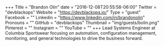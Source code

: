 +++
Title = "Brandon Olin"
date = "2016-12-08T20:55:58-06:00"
Twitter = "devblackops"
Website = "https://devblackops.io/"
Type = "guest"
Facebook = ""
Linkedin = "https://www.linkedin.com/in/brandonolin"
Pronouns = ""
GitHub = "devblackops"
Thumbnail = "img/guests/bolin.png"
Pinterest = ""
Instagram = ""
YouTube = ""
+++
Lead Systems Engineer at Columbia Sportswear focusing on automation, configuration management, monitoring, and general technologies to drive the business forward.
